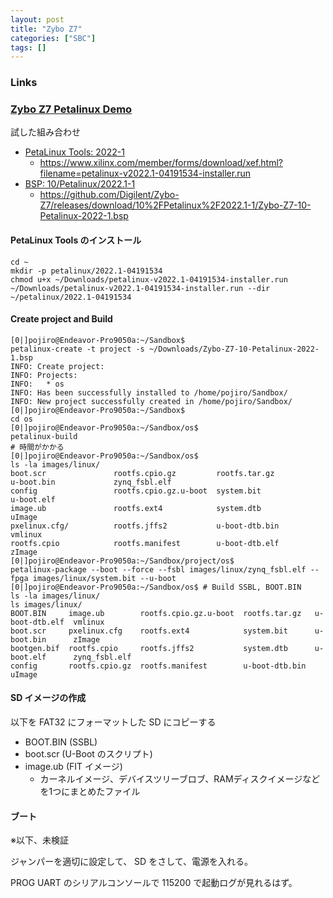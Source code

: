 ```yaml
---
layout: post
title: "Zybo Z7"
categories: ["SBC"]
tags: []
---
```


### Links

### [Zybo Z7 Petalinux Demo](https://digilent.com/reference/programmable-logic/zybo-z7/demos/petalinux)

試した組み合わせ

- [PetaLinux Tools: 2022-1](https://japan.xilinx.com/support/download/index.html/content/xilinx/ja/downloadNav/embedded-design-tools/2022-1.html)
  - https://www.xilinx.com/member/forms/download/xef.html?filename=petalinux-v2022.1-04191534-installer.run
- [BSP: 10/Petalinux/2022.1-1](https://github.com/Digilent/Zybo-Z7/releases/tag/10/Petalinux/2022.1-1/Zybo-Z7-10-Petalinux-2022-1.bsp)
  - https://github.com/Digilent/Zybo-Z7/releases/download/10%2FPetalinux%2F2022.1-1/Zybo-Z7-10-Petalinux-2022-1.bsp

#### PetaLinux Tools のインストール

```
cd ~
mkdir -p petalinux/2022.1-04191534
chmod u+x ~/Downloads/petalinux-v2022.1-04191534-installer.run
~/Downloads/petalinux-v2022.1-04191534-installer.run --dir ~/petalinux/2022.1-04191534
```

#### Create project and Build

```
[0|]pojiro@Endeavor-Pro9050a:~/Sandbox$
petalinux-create -t project -s ~/Downloads/Zybo-Z7-10-Petalinux-2022-1.bsp
INFO: Create project: 
INFO: Projects: 
INFO: 	* os
INFO: Has been successfully installed to /home/pojiro/Sandbox/
INFO: New project successfully created in /home/pojiro/Sandbox/
[0|]pojiro@Endeavor-Pro9050a:~/Sandbox$
cd os
[0|]pojiro@Endeavor-Pro9050a:~/Sandbox/os$
petalinux-build
# 時間がかかる
[0|]pojiro@Endeavor-Pro9050a:~/Sandbox/os$
ls -la images/linux/
boot.scr               rootfs.cpio.gz         rootfs.tar.gz          u-boot.bin             zynq_fsbl.elf
config                 rootfs.cpio.gz.u-boot  system.bit             u-boot.elf             
image.ub               rootfs.ext4            system.dtb             uImage                 
pxelinux.cfg/          rootfs.jffs2           u-boot-dtb.bin         vmlinux                
rootfs.cpio            rootfs.manifest        u-boot-dtb.elf         zImage
[0|]pojiro@Endeavor-Pro9050a:~/Sandbox/project/os$
petalinux-package --boot --force --fsbl images/linux/zynq_fsbl.elf --fpga images/linux/system.bit --u-boot
[0|]pojiro@Endeavor-Pro9050a:~/Sandbox/os$ # Build SSBL, BOOT.BIN
ls -la images/linux/
ls images/linux/
BOOT.BIN     image.ub        rootfs.cpio.gz.u-boot  rootfs.tar.gz   u-boot-dtb.elf  vmlinux
boot.scr     pxelinux.cfg    rootfs.ext4            system.bit      u-boot.bin      zImage
bootgen.bif  rootfs.cpio     rootfs.jffs2           system.dtb      u-boot.elf      zynq_fsbl.elf
config       rootfs.cpio.gz  rootfs.manifest        u-boot-dtb.bin  uImage
```

#### SD イメージの作成

以下を FAT32 にフォーマットした SD にコピーする

- BOOT.BIN (SSBL)
- boot.scr (U-Boot のスクリプト)
- image.ub (FIT イメージ)
  - カーネルイメージ、デバイスツリーブロブ、RAMディスクイメージなどを1つにまとめたファイル

#### ブート

※以下、未検証

ジャンパーを適切に設定して、 SD をさして、電源を入れる。

PROG UART のシリアルコンソールで 115200 で起動ログが見れるはず。
